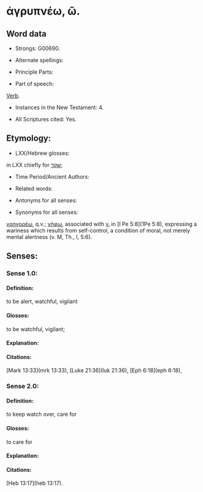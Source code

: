 # ἀγρυπνέω, ῶ.

<!-- Status: S2=NeedsReview -->
<!-- Lexica used for edits: BDAG LN FFM BN LSJM MM   -->

## Word data

* Strongs: G00690.

* Alternate spellings:



* Principle Parts: 


* Part of speech: 

[Verb](http://ugg.readthedocs.io/en/latest/verb.html).

* Instances in the New Testament: 4.

* All Scriptures cited: Yes.

## Etymology: 


* LXX/Hebrew glosses: 

in LXX chiefly for [שׁקד](//en-uhl/H8245);

* Time Period/Ancient Authors: 


* Related words: 

* Antonyms for all senses:

* Synonyms for all senses: 

 [γρηγορέω](), q.v.; [νήφω](), associated with [γ.]() in [I Pe 5:8](1Pe 5:8), expressing a wariness which results from self-control, a condition of moral, not merely mental alertness (v. M, Th., I, 5:6).

## Senses: 


### Sense  1.0: 

#### Definition: 

to be alert, watchful, vigilant

#### Glosses: 

to be watchful, vigilant;

#### Explanation: 
 

#### Citations: 

[Mark 13:33](mrk 13:33), [Luke 21:36](luk 21:36), [Eph 6:18](eph 6:18), 

### Sense  2.0: 

#### Definition: 

to keep watch over, care for

#### Glosses: 

to care for 

#### Explanation: 
 
#### Citations: 

[Heb 13:17](heb 13:17).
